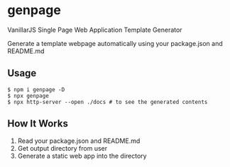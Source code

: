 # genpage
VanillarJS Single Page Web Application Template Generator

Generate a template webpage automatically using your package.json and README.md 

## Usage
```
$ npm i genpage -D
$ npx genpage
$ npx http-server --open ./docs # to see the generated contents
```

## How It Works
1. Read your package.json and README.md
2. Get output directory from user
3. Generate a static web app into the directory

